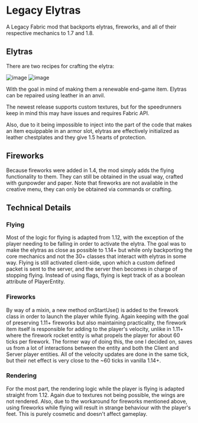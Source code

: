 # Legacy Elytras

A Legacy Fabric mod that backports elytras, fireworks, and all of their respective mechanics to 1.7 and 1.8.

## Elytras

There are two recipes for crafting the elytra:

![image](https://user-images.githubusercontent.com/95588510/156916038-a54cbdab-9658-4719-8674-04a8d1d7a7b3.png)
![image](https://user-images.githubusercontent.com/95588510/156916078-7146a04d-1874-43ea-a00e-343e1eaabb71.png)

With the goal in mind of making them a renewable end-game item. Elytras can be repaired using leather in an anvil.

The newest release supports custom textures, but for the speedrunners keep in mind this may have issues and requires Fabric API.

Also, due to it being impossible to inject into the part of the code that makes an item equippable in an armor slot, elytras are effectively initialized as leather chestplates and they give 1.5 hearts of protection.

## Fireworks

Because fireworks were added in 1.4, the mod simply adds the flying functionality to them. They can still be obtained in the usual way, crafted with gunpowder and paper. Note that fireworks are not available in the creative menu, they can only be obtained via commands or crafting.

## Technical Details

### Flying

Most of the logic for flying is adapted from 1.12, with the exception of the player needing to be falling in order to activate the elytra. The goal was to make the elytras as close as possible to 1.14+ but while only backporting the core mechanics and not the 30+ classes that interact with elytras in some way. Flying is still activated client-side, upon which a custom defined packet is sent to the server, and the server then becomes in charge of stopping flying. Instead of using flags, flying is kept track of as a boolean attribute of PlayerEntity.

### Fireworks 

By way of a mixin, a new method onStartUse() is added to the firework class in order to launch the player while flying. Again keeping with the goal of preserving 1.11+ fireworks but also maintaining practicality, the firework item itself is responsible for adding to the player's velocity, unlike in 1.11+ where the firework rocket entity is what propels the player for about 60 ticks per firework. The former way of doing this, the one I decided on, saves us from a lot of interactions between the entity and both the Client and Server player entities. All of the velocity updates are done in the same tick, but their net effect is very close to the ~60 ticks in vanilla 1.14+. 

### Rendering 

For the most part, the rendering logic while the player is flying is adapted straight from 1.12. Again due to textures not being possible, the wings are not rendered. Also, due to the workaround for fireworks mentioned above, using fireworks while flying will result in strange behaviour with the player's feet. This is purely cosmetic and doesn't affect gameplay.
